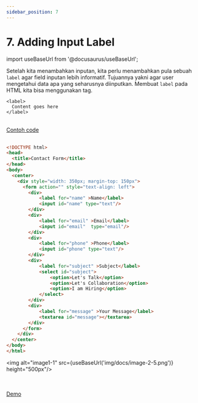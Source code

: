 ```yaml
---
sidebar_position: 7
---
```


# 7. Adding Input Label

import useBaseUrl from '@docusaurus/useBaseUrl';

Setelah kita menambahkan inputan, kita perlu menambahkan pula sebuah `label` agar field inputan lebih informatif. Tujuannya yakni agar user mengetahui data apa yang seharusnya diinputkan. Membuat `label` pada HTML kita bisa menggunakan tag.

```
<label>
  Content goes here
</label>
```

<br />
<a class="btn-example-code" href="https://github.com/demo-dumbways/ebook-code-result-chapter-1/tree/day2-6.adding-label-input">
Contoh code
</a>

<br />
<br />

```html {10, 14, 18, 22, 30} title="index.html"
<!DOCTYPE html>
<head>
  <title>Contact Form</title>
</head>
<body>
  <center>
    <div style="width: 350px; margin-top: 150px">
      <form action="" style="text-align: left">
        <div>
            <label for="name" >Name</label>
            <input id="name" type="text"/>
        </div>
        <div>
            <label for="email" >Email</label>
            <input id="email"  type="email"/>
        </div>
        <div>
            <label for="phone" >Phone</label>
            <input id="phone" type="text"/>
        </div>
        <div>
            <label for="subject" >Subject</label>
            <select id="subject">
                <option>Let's Talk</option>
                <option>Let's Collaboration</option>
                <option>I am Hiring</option>
            </select>
        </div>
        <div>
            <label for="message" >Your Message</label>
            <textarea id="message"></textarea>
        </div>
      </form>
    </div>
  </center>
</body>
</html>
```

<img alt="image1-1" src={useBaseUrl('img/docs/image-2-5.png')} height="500px"/>

<br />
<br />

<div>
<a class="btn-demo" href="https://ebook-code-result-chapter-1-git-day2-6addi-42c07e-demo-dumbways.vercel.app">
Demo
</a>
</div>
